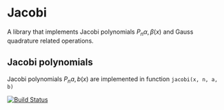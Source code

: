 # Jacobi

A library that implements Jacobi polynomials $P_n {\alpha,\beta}(x)$ and Gauss 
quadrature related operations.

## Jacobi polynomials

Jacobi polynomials $P_n {a,b}(x)$ are implemented in function 
`jacobi(x, n, a, b)`



[![Build Status](https://travis-ci.org/pjabardo/Jacobi.jl.png)](https://travis-ci.org/pjabardo/Jacobi.jl)
